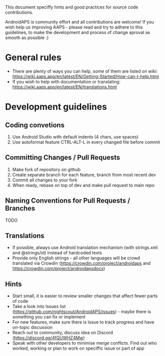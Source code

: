 This document speciffy hints and good practices for source code contributions.

AndroidAPS is community effort and all contributions are welcome! If you wish help us improving AAPS - please read and try to adhere to 
this guidelines, to make the development and process of change aproval as smooth as possible :) 

General rules
=============

* There are plenty of ways you can help, some of them are listed on wiki: 
  https://wiki.aaps.app/en/latest/EN/Getting-Started/How-can-I-help.html
* If you wish to help with documentation or translating: 
  https://wiki.aaps.app/en/latest/EN/translations.html
  
Development guidelines
======================

Coding convetions
-----------------
1. Use Android Studio with default indents (4 chars, use spaces)
2. Use autoformat feature CTRL-ALT-L in every changed file before commit

Committing Changes / Pull Requests
---------------------------------

1. Make fork of repository on github
2. Create separate branch for each feature, branch from most recent dev
3. Commit all changes to your fork
4. When ready, rebase on top of dev and make pull request to main repo

Naming Conventions for Pull Requests / Branches
-----------------------------------------------

TODO

Translations
------------

* If possible, always use Android translation mechanism (with strings.xml and @strings/id) instead of hardcoded texts
* Provide only English strings - all other languages will be crowd translated via Crowdin (https://crowdin.com/project/androidaps and https://crowdin.com/project/androidapsdocs)

Hints
-----

* Start small, it is easier to review smaller changes that affect fewer parts of code 
* Take a look into Issues list (https://github.com/nightscout/AndroidAPS/issues) - maybe there is something you can fix or implement
* For new features, make sure there is Issue to track progress and have on-topic discussion
* Reach out to community, discuss idea on Discord (https://discord.gg/4fQUWHZ4Mw)
* Speak with other developers to minimise merge conflicts. Find out who worked, working or plan to work on speciffic issue or part of app
